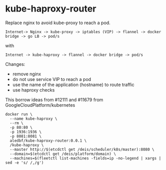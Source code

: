 # kube-haproxy-router

Replace nginx to avoid kube-proxy to reach a pod.

`Internet-> Nginx -> kube-proxy -> iptables (VIP) -> flannel -> docker bridge -> go LB -> pod/s`

with

`Internet -> kube-haproxy -> flannel -> docker bridge -> pod/s`

Changes:
  - remove nginx
  - do not use service VIP to reach a pod
  - use the name of the application (hostname) to route traffic
  - use haproxy checks

This borrow ideas from #12111 and #11679 from GoogleCloudPlatform/kubernetes


```
docker run \
  --name kube-haproxy \
  --rm \
  -p 80:80 \
  -p 1936:1936 \
  -p 8081:8081 \
  aledbf/kube-haproxy-router:0.0.1 \
  /kube-haproxy \
  --master http://$(etcdctl get /deis/scheduler/k8s/master):8080 \
  --domain=$(etcdctl get /deis/platform/domain) \
  --machines=$(fleetctl list-machines -fields=ip -no-legend | xargs | sed -e 's/ /,/g')
```
